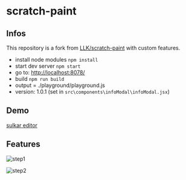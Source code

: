 # scratch-paint
## Infos
This repository is a fork from [LLK/scratch-paint](https://github.com/LLK/scratch-paint) with custom features. 

- install node modules `npm install`
- start dev server `npm start` 
- go to: [http://localhost:8078/](http://localhost:8078/)
- build `npm run build`
- output = ./playground/playground.js 
- version: 1.0.1 (set in `src\components\infoModal\infoModal.jsx`)

## Demo
[sulkar editor](https://www.sulkar.org/)

## Features
![step1](/images/xpos.png)

![step2](/images/rotation.png)

